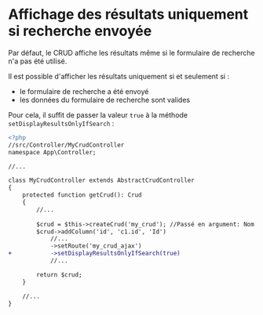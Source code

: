 # Affichage des résultats uniquement si recherche envoyée

Par défaut, le CRUD affiche les résultats même si le formulaire de recherche n'a pas été utilisé.

Il est possible d'afficher les résultats uniquement si et seulement si :
* le formulaire de recherche a été envoyé 
* les données du formulaire de recherche sont valides

Pour cela, il suffit de passer la valeur `true` à la méthode `setDisplayResultsOnlyIfSearch` :

```diff
<?php
//src/Controller/MyCrudController
namespace App\Controller;

//...

class MyCrudController extends AbstractCrudController
{
    protected function getCrud(): Crud
    {
        //...
        
        $crud = $this->createCrud('my_crud'); //Passé en argument: Nom du CRUD
        $crud->addColumn('id', 'c1.id', 'Id')
            //...
            ->setRoute('my_crud_ajax')
+           ->setDisplayResultsOnlyIfSearch(true)
            //...

        return $crud;
    }

    //...
}
```
